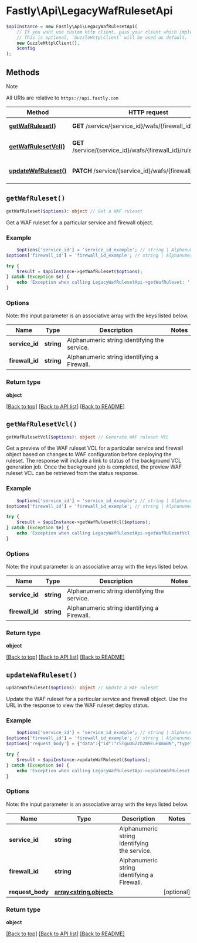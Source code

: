 # Fastly\Api\LegacyWafRulesetApi


```php
$apiInstance = new Fastly\Api\LegacyWafRulesetApi(
    // If you want use custom http client, pass your client which implements `GuzzleHttp\ClientInterface`.
    // This is optional, `GuzzleHttp\Client` will be used as default.
    new GuzzleHttp\Client(),
    $config
);
```

## Methods

> [!NOTE]
> All URIs are relative to `https://api.fastly.com`

Method | HTTP request | Description
------ | ------------ | -----------
[**getWafRuleset()**](LegacyWafRulesetApi.md#getWafRuleset) | **GET** /service/{service_id}/wafs/{firewall_id}/ruleset | Get a WAF ruleset
[**getWafRulesetVcl()**](LegacyWafRulesetApi.md#getWafRulesetVcl) | **GET** /service/{service_id}/wafs/{firewall_id}/ruleset/preview | Generate WAF ruleset VCL
[**updateWafRuleset()**](LegacyWafRulesetApi.md#updateWafRuleset) | **PATCH** /service/{service_id}/wafs/{firewall_id}/ruleset | Update a WAF ruleset


## `getWafRuleset()`

```php
getWafRuleset($options): object // Get a WAF ruleset
```

Get a WAF ruleset for a particular service and firewall object.

### Example
```php
    $options['service_id'] = 'service_id_example'; // string | Alphanumeric string identifying the service.
$options['firewall_id'] = 'firewall_id_example'; // string | Alphanumeric string identifying a Firewall.

try {
    $result = $apiInstance->getWafRuleset($options);
} catch (Exception $e) {
    echo 'Exception when calling LegacyWafRulesetApi->getWafRuleset: ', $e->getMessage(), PHP_EOL;
}
```

### Options

Note: the input parameter is an associative array with the keys listed below.

Name | Type | Description  | Notes
------------- | ------------- | ------------- | -------------
**service_id** | **string** | Alphanumeric string identifying the service. |
**firewall_id** | **string** | Alphanumeric string identifying a Firewall. |

### Return type

**object**

[[Back to top]](#) [[Back to API list]](../../README.md#endpoints)
[[Back to README]](../../README.md)

## `getWafRulesetVcl()`

```php
getWafRulesetVcl($options): object // Generate WAF ruleset VCL
```

Get a preview of the WAF ruleset VCL for a particular service and firewall object based on changes to WAF configuration before deploying the ruleset. The response will include a link to status of the background VCL generation job. Once the background job is completed, the preview WAF ruleset VCL can be retrieved from the status response.

### Example
```php
    $options['service_id'] = 'service_id_example'; // string | Alphanumeric string identifying the service.
$options['firewall_id'] = 'firewall_id_example'; // string | Alphanumeric string identifying a Firewall.

try {
    $result = $apiInstance->getWafRulesetVcl($options);
} catch (Exception $e) {
    echo 'Exception when calling LegacyWafRulesetApi->getWafRulesetVcl: ', $e->getMessage(), PHP_EOL;
}
```

### Options

Note: the input parameter is an associative array with the keys listed below.

Name | Type | Description  | Notes
------------- | ------------- | ------------- | -------------
**service_id** | **string** | Alphanumeric string identifying the service. |
**firewall_id** | **string** | Alphanumeric string identifying a Firewall. |

### Return type

**object**

[[Back to top]](#) [[Back to API list]](../../README.md#endpoints)
[[Back to README]](../../README.md)

## `updateWafRuleset()`

```php
updateWafRuleset($options): object // Update a WAF ruleset
```

Update the WAF ruleset for a particular service and firewall object. Use the URL in the response to view the WAF ruleset deploy status.

### Example
```php
    $options['service_id'] = 'service_id_example'; // string | Alphanumeric string identifying the service.
$options['firewall_id'] = 'firewall_id_example'; // string | Alphanumeric string identifying a Firewall.
$options['request_body'] = {"data":{"id":"r5TguUGZzb2W9EuF4mo0N","type":"ruleset"}}; // array<string,object>

try {
    $result = $apiInstance->updateWafRuleset($options);
} catch (Exception $e) {
    echo 'Exception when calling LegacyWafRulesetApi->updateWafRuleset: ', $e->getMessage(), PHP_EOL;
}
```

### Options

Note: the input parameter is an associative array with the keys listed below.

Name | Type | Description  | Notes
------------- | ------------- | ------------- | -------------
**service_id** | **string** | Alphanumeric string identifying the service. |
**firewall_id** | **string** | Alphanumeric string identifying a Firewall. |
**request_body** | [**array<string,object>**](../Model/object.md) |  | [optional]

### Return type

**object**

[[Back to top]](#) [[Back to API list]](../../README.md#endpoints)
[[Back to README]](../../README.md)
